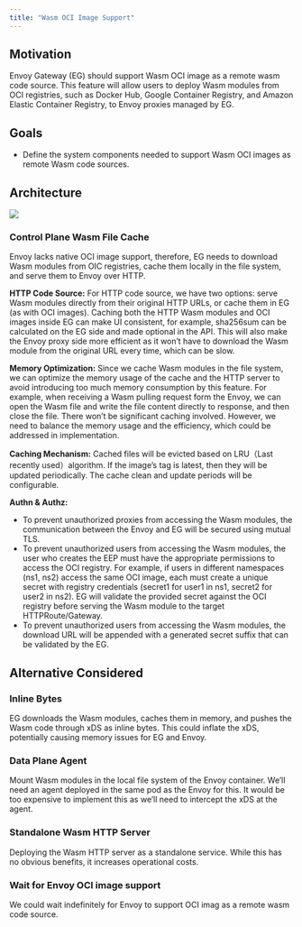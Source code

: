 ```yaml
---
title: "Wasm OCI Image Support"
---
```


## Motivation
Envoy Gateway (EG) should support Wasm OCI image as a remote wasm code source.
This feature will allow users to deploy Wasm modules from OCI registries, such as Docker Hub, 
Google Container Registry, and Amazon Elastic Container Registry, to Envoy proxies managed by EG.

## Goals
* Define the system components needed to support Wasm OCI images as remote Wasm code sources.

## Architecture

![](../wasm-extension.png)

### Control Plane Wasm File Cache

Envoy lacks native OCI image support, therefore, EG needs to download Wasm modules from OIC registries, 
cache them locally in the file system, and serve them to Envoy over HTTP.

**HTTP Code Source:** For HTTP code source, we have two options: serve Wasm modules directly from their 
original HTTP URLs, or cache them in EG (as with OCI images). Caching both the HTTP Wasm modules and OCI 
images inside EG can make UI consistent, for example, sha256sum can be calculated on the EG side and made 
optional in the API. This will also make the Envoy proxy side more efficient as it won’t have to download the
Wasm module from the original URL every time, which can be slow.

**Memory Optimization:** Since we cache Wasm modules in the file system, we can optimize the memory usage 
of the cache and the HTTP server to avoid introducing too much memory consumption by this feature. 
For example, when receiving a Wasm pulling request form the Envoy, we can open the Wasm file and write 
the file content directly to response, and then close the file. There won’t be significant caching involved. 
However, we need to balance the memory usage and the efficiency, which could be addressed in implementation.

**Caching Mechanism:** Cached files will be evicted based on LRU（Last recently used）algorithm. 
If the image’s tag is latest, then they will be updated periodically. The cache clean and update periods 
will be configurable.

**Authn & Authz:** 
* To prevent unauthorized proxies from accessing the Wasm modules, the communication between the Envoy and EG will be 
 secured using mutual TLS.
* To prevent unauthorized users from accessing the Wasm modules, the user who creates the EEP must have the appropriate 
 permissions to access the OCI registry. For example, if users in different namespaces (ns1, ns2) access the same OCI image, 
 each must create a unique secret with registry credentials (secret1 for user1 in ns1, secret2 for user2 in ns2). EG will 
 validate the provided secret against the OCI registry before serving the Wasm module to the target HTTPRoute/Gateway.
* To prevent unauthorized users from accessing the Wasm modules, the download URL will be appended with a generated secret
  suffix that can be validated by the EG.

## Alternative Considered

### Inline Bytes

EG downloads the Wasm modules, caches them in memory, and pushes the Wasm code through xDS as inline bytes. 
This could inflate the xDS, potentially causing memory issues for EG and Envoy.

### Data Plane Agent
Mount Wasm modules in the local file system of the Envoy container. We’ll need an agent deployed in the 
same pod as the Envoy for this. It would be too expensive to implement this as we’ll need to intercept 
the xDS at the agent.

### Standalone Wasm HTTP Server
Deploying the Wasm HTTP server as a standalone service. While this has no obvious benefits, it increases 
operational costs.

### Wait for Envoy OCI image support
We could wait indefinitely for Envoy to support OCI imag as a remote wasm code source.
